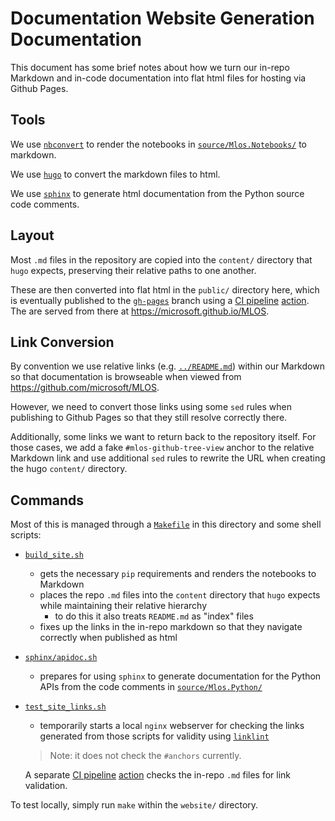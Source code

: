 # Documentation Website Generation Documentation

This document has some brief notes about how we turn our in-repo Markdown and in-code documentation into flat html files for hosting via Github Pages.

## Tools

We use [`nbconvert`](https://nbconvert.readthedocs.io/en/latest/) to render the notebooks in [`source/Mlos.Notebooks/`](../source/Mlos.Notebooks/) to markdown.

We use [`hugo`](https://gohugo.io/) to convert the markdown files to html.

We use [`sphinx`](https://www.sphinx-doc.org/en/master/) to generate html documentation from the Python source code comments.

## Layout

Most `.md` files in the repository are copied into the `content/` directory that `hugo` expects, preserving their relative paths to one another.

These are then converted into flat html in the `public/` directory here, which is eventually published to the [`gh-pages`](https://github.com/microsoft/MLOS/tree/gh-pages) branch using a [CI pipeline](../.github/workflows/main.yml) [action](https://github.com/marketplace/actions/deploy-to-github-pages).
The are served from there at <https://microsoft.github.io/MLOS>.

## Link Conversion

By convention we use relative links (e.g. [`../README.md`](../README.md)) within our Markdown so that documentation is browseable when viewed from <https://github.com/microsoft/MLOS>.

However, we need to convert those links using some `sed` rules when publishing to Github Pages so that they still resolve correctly there.

Additionally, some links we want to return back to the repository itself.
For those cases, we add a fake `#mlos-github-tree-view` anchor to the relative Markdown link and use additional `sed` rules to rewrite the URL when creating the hugo `content/` directory.

## Commands

Most of this is managed through a [`Makefile`](./Makefile) in this directory and some shell scripts:

- [`build_site.sh`](./build_site.sh)
  - gets the necessary `pip` requirements and renders the notebooks to Markdown
  - places the repo `.md` files into the `content` directory that `hugo` expects while maintaining their relative hierarchy
    - to do this it also treats `README.md` as "index" files
  - fixes up the links in the in-repo markdown so that they navigate correctly when published as html
- [`sphinx/apidoc.sh`](./sphinx/apidoc.sh)
  - prepares for using `sphinx` to generate documentation for the Python APIs from the code comments in [`source/Mlos.Python/`](../source/Mlos.Python/)
- [`test_site_links.sh`](./test_site_links.sh)
  - temporarily starts a local `nginx` webserver for checking the links generated from those scripts for validity using [`linklint`](http://www.linklint.org/)
  > Note: it does not check the `#anchors` currently.

  A separate [CI pipeline](../.github/workflows/main.yml) [action](https://github.com/marketplace/actions/markdown-link-check) checks the in-repo `.md` files for link validation.

To test locally, simply run `make` within the `website/` directory.
